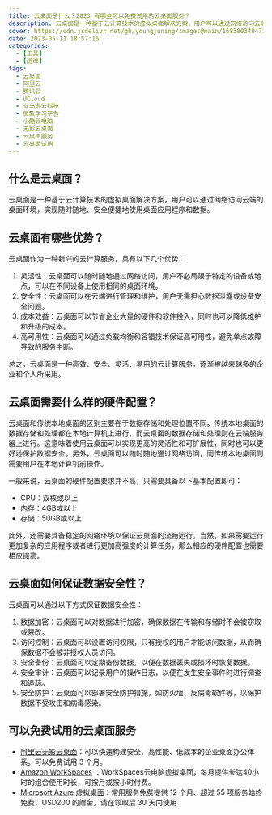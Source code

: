 ```yaml
---
title: 云桌面是什么？2023 有哪些可以免费试用的云桌面服务？
description: 云桌面是一种基于云计算技术的虚拟桌面解决方案，用户可以通过网络访问云端的桌面环境，实现随时随地、安全便捷地使用桌面应用程序和数据。
cover: https://cdn.jsdelivr.net/gh/youngjuning/images@main/1683803494716.png
date: 2023-05-11 18:57:16
categories:
  - [工具]
  - [运维]
tags:
  - 云桌面
  - 阿里云
  - 腾讯云
  - UCloud
  - 亚马逊云科技
  - 微软学习平台
  - 小酷云电脑
  - 无影云桌面
  - 云桌面服务
  - 云桌面试用
---
```


<ins class="adsbygoogle" style="display:block; text-align:center;"  data-ad-layout="in-article" data-ad-format="fluid" data-ad-client="ca-pub-7962287588031867" data-ad-slot="2542544532"></ins><script> (adsbygoogle = window.adsbygoogle || []).push({});</script>

## 什么是云桌面？

云桌面是一种基于云计算技术的虚拟桌面解决方案，用户可以通过网络访问云端的桌面环境，实现随时随地、安全便捷地使用桌面应用程序和数据。

## 云桌面有哪些优势？

云桌面作为一种新兴的云计算服务，具有以下几个优势：

1. 灵活性：云桌面可以随时随地通过网络访问，用户不必局限于特定的设备或地点，可以在不同设备上使用相同的桌面环境。
2. 安全性：云桌面可以在云端进行管理和维护，用户无需担心数据泄露或设备安全问题。
3. 成本效益：云桌面可以节省企业大量的硬件和软件投入，同时也可以降低维护和升级的成本。
4. 高可用性：云桌面可以通过负载均衡和容错技术保证高可用性，避免单点故障导致的服务中断。

总之，云桌面是一种高效、安全、灵活、易用的云计算服务，逐渐被越来越多的企业和个人所采用。

## 云桌面需要什么样的硬件配置？

云桌面和传统本地桌面的区别主要在于数据存储和处理位置不同。传统本地桌面的数据存储和处理都在本地计算机上进行，而云桌面的数据存储和处理则在云端服务器上进行。这意味着使用云桌面可以实现更高的灵活性和可扩展性，同时也可以更好地保护数据安全。另外，云桌面可以随时随地通过网络访问，而传统本地桌面则需要用户在本地计算机前操作。

一般来说，云桌面的硬件配置要求并不高，只需要具备以下基本配置即可：

- CPU：双核或以上
- 内存：4GB或以上
- 存储：50GB或以上

此外，还需要具备稳定的网络环境以保证云桌面的流畅运行。当然，如果需要运行更加复杂的应用程序或者进行更加高强度的计算任务，那么相应的硬件配置也需要相应提高。

## 云桌面如何保证数据安全性？

云桌面可以通过以下方式保证数据安全性：

1. 数据加密：云桌面可以对数据进行加密，确保数据在传输和存储时不会被窃取或篡改。
2. 访问控制：云桌面可以设置访问权限，只有授权的用户才能访问数据，从而确保数据不会被非授权人员访问。
3. 安全备份：云桌面可以定期备份数据，以便在数据丢失或损坏时恢复数据。
4. 安全审计：云桌面可以记录用户的操作日志，以便在发生安全事件时进行调查和追踪。
5. 安全防护：云桌面可以部署安全防护措施，如防火墙、反病毒软件等，以保护数据不受攻击和病毒感染。

## 可以免费试用的云桌面服务

- [阿里云无影云桌面](https://adfoc.us/81142995604187)：可以快速构建安全、高性能、低成本的企业桌面办公体系。可以免费试用 3 个月。
- [Amazon WorkSpaces](https://adfoc.us/81142995605674) ：WorkSpaces云电脑虚拟桌面，每月提供长达40小时的组合使用时长，可按月或按小时付费。
- [Microsoft Azure 虚拟桌面](https://adfoc.us/81142995606178)：常用服务免费提供 12 个月、超过 55 项服务始终免费、USD200 的赠金，请在领取后 30 天内使用
